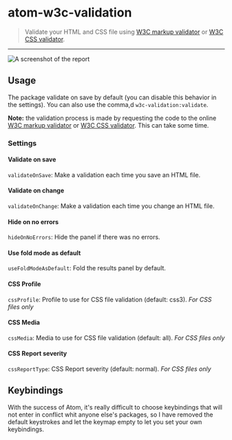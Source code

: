 # atom-w3c-validation

> Validate your HTML and CSS file using [W3C markup validator](http://validator.w3.org/) or [W3C CSS validator](http://jigsaw.w3.org/css-validator/).

* * *

![A screenshot of the report](https://raw.githubusercontent.com/leny/atom-w3c-validation/master/caps/report.png)

## Usage

The package validate on save by default (you can disable this behavior in the settings). You can also use the comma,d `w3c-validation:validate`.

**Note:** the validation process is made by requesting the code to the online [W3C markup validator](http://validator.w3.org/) or [W3C CSS validator](http://http://jigsaw.w3.org/css-validator/). This can take some time.

### Settings

#### Validate on save

`validateOnSave`: Make a validation each time you save an HTML file.

#### Validate on change

`validateOnChange`: Make a validation each time you change an HTML file.

#### Hide on no errors

`hideOnNoErrors`: Hide the panel if there was no errors.

#### Use fold mode as default

`useFoldModeAsDefault`: Fold the results panel by default.

#### CSS Profile

`cssProfile`: Profile to use for CSS file validation (default: css3). *For CSS files only*

#### CSS Media

`cssMedia`: Media to use for CSS file validation (default: all). *For CSS files only*

#### CSS Report severity

`cssReportType`: CSS Report severity (default: normal). *For CSS files only*

## Keybindings

With the success of Atom, it's really difficult to choose keybindings that will not enter in conflict whit anyone else's packages, so I have removed the default keystrokes and let the keymap empty to let you set your own keybindings.
